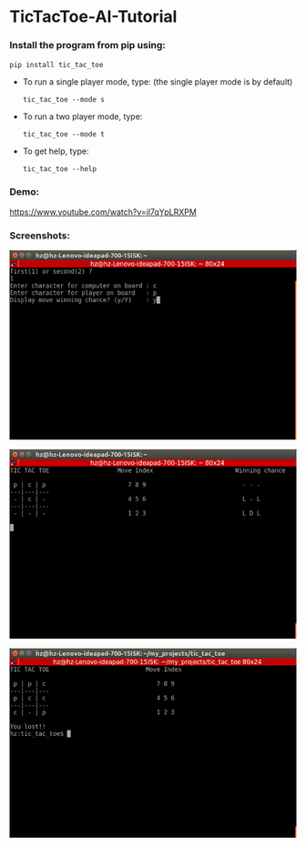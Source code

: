 # TicTacToe-AI-Tutorial

### Install the program from pip using:
```
pip install tic_tac_toe
```

- To run a single player mode, type: (the single player mode is by default)
  ```
  tic_tac_toe --mode s
  ```

- To run a two player mode, type:
  ```
  tic_tac_toe --mode t
  ```

- To get help, type:
  ```
  tic_tac_toe --help
  ```

### Demo:
https://www.youtube.com/watch?v=jl7qYpLRXPM

### Screenshots:

![N|Solid](screenshots/single.png)

![N|Solid](screenshots/output.png)

![N|Solid](screenshots/result.png)
